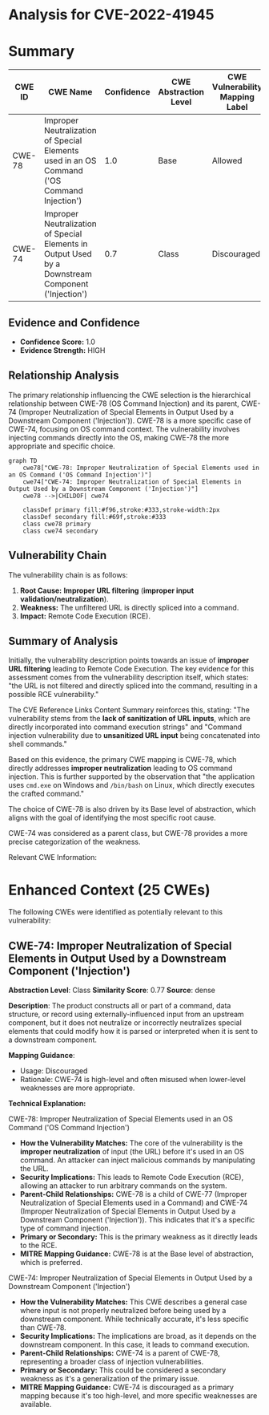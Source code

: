 # Analysis for CVE-2022-41945

# Summary
| CWE ID | CWE Name | Confidence | CWE Abstraction Level | CWE Vulnerability Mapping Label | CWE-Vulnerability Mapping Notes |
|---|---|---|---|---|---|
| CWE-78 | Improper Neutralization of Special Elements used in an OS Command ('OS Command Injection') | 1.0 | Base | Allowed | Primary CWE |
| CWE-74 | Improper Neutralization of Special Elements in Output Used by a Downstream Component ('Injection') | 0.7 | Class | Discouraged | Secondary Candidate |

## Evidence and Confidence

*   **Confidence Score:** 1.0
*   **Evidence Strength:** HIGH

## Relationship Analysis
The primary relationship influencing the CWE selection is the hierarchical relationship between CWE-78 (OS Command Injection) and its parent, CWE-74 (Improper Neutralization of Special Elements in Output Used by a Downstream Component ('Injection')). CWE-78 is a more specific case of CWE-74, focusing on OS command context. The vulnerability involves injecting commands directly into the OS, making CWE-78 the more appropriate and specific choice.

```mermaid
graph TD
    cwe78["CWE-78: Improper Neutralization of Special Elements used in an OS Command ('OS Command Injection')"]
    cwe74["CWE-74: Improper Neutralization of Special Elements in Output Used by a Downstream Component ('Injection')"]
    cwe78 -->|CHILDOF| cwe74
    
    classDef primary fill:#f96,stroke:#333,stroke-width:2px
    classDef secondary fill:#69f,stroke:#333
    class cwe78 primary
    class cwe74 secondary
```

## Vulnerability Chain
The vulnerability chain is as follows:
1.  **Root Cause:** **Improper URL filtering** (**improper input validation/neutralization**).
2.  **Weakness:** The unfiltered URL is directly spliced into a command.
3.  **Impact:** Remote Code Execution (RCE).

## Summary of Analysis
Initially, the vulnerability description points towards an issue of **improper URL filtering** leading to Remote Code Execution. The key evidence for this assessment comes from the vulnerability description itself, which states: "the URL is not filtered and directly spliced into the command, resulting in a possible RCE vulnerability."

The CVE Reference Links Content Summary reinforces this, stating: "The vulnerability stems from the **lack of sanitization of URL inputs**, which are directly incorporated into command execution strings" and "Command injection vulnerability due to **unsanitized URL input** being concatenated into shell commands."

Based on this evidence, the primary CWE mapping is CWE-78, which directly addresses **improper neutralization** leading to OS command injection. This is further supported by the observation that "the application uses `cmd.exe` on Windows and `/bin/bash` on Linux, which directly executes the crafted command."

The choice of CWE-78 is also driven by its Base level of abstraction, which aligns with the goal of identifying the most specific root cause.

CWE-74 was considered as a parent class, but CWE-78 provides a more precise categorization of the weakness.

Relevant CWE Information:

# Enhanced Context (25 CWEs)
The following CWEs were identified as potentially relevant to this vulnerability:

## CWE-74: Improper Neutralization of Special Elements in Output Used by a Downstream Component ('Injection')
**Abstraction Level**: Class
**Similarity Score**: 0.77
**Source**: dense

**Description**:
The product constructs all or part of a command, data structure, or record using externally-influenced input from an upstream component, but it does not neutralize or incorrectly neutralizes special elements that could modify how it is parsed or interpreted when it is sent to a downstream component.

**Mapping Guidance**:
- Usage: Discouraged
- Rationale: CWE-74 is high-level and often misused when lower-level weaknesses are more appropriate.

**Technical Explanation:**

CWE-78: Improper Neutralization of Special Elements used in an OS Command ('OS Command Injection')

*   **How the Vulnerability Matches:** The core of the vulnerability is the **improper neutralization** of input (the URL) before it's used in an OS command. An attacker can inject malicious commands by manipulating the URL.
*   **Security Implications:** This leads to Remote Code Execution (RCE), allowing an attacker to run arbitrary commands on the system.
*   **Parent-Child Relationships:** CWE-78 is a child of CWE-77 (Improper Neutralization of Special Elements used in a Command) and CWE-74 (Improper Neutralization of Special Elements in Output Used by a Downstream Component ('Injection')). This indicates that it's a specific type of command injection.
*   **Primary or Secondary:** This is the primary weakness as it directly leads to the RCE.
*   **MITRE Mapping Guidance:** CWE-78 is at the Base level of abstraction, which is preferred.

CWE-74: Improper Neutralization of Special Elements in Output Used by a Downstream Component ('Injection')

*   **How the Vulnerability Matches:** This CWE describes a general case where input is not properly neutralized before being used by a downstream component. While technically accurate, it's less specific than CWE-78.
*   **Security Implications:** The implications are broad, as it depends on the downstream component. In this case, it leads to command execution.
*   **Parent-Child Relationships:** CWE-74 is a parent of CWE-78, representing a broader class of injection vulnerabilities.
*   **Primary or Secondary:** This could be considered a secondary weakness as it's a generalization of the primary issue.
*   **MITRE Mapping Guidance:** CWE-74 is discouraged as a primary mapping because it's too high-level, and more specific weaknesses are available.